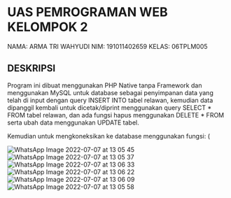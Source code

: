 # UAS PEMROGRAMAN WEB KELOMPOK 2
NAMA: ARMA TRI WAHYUDI
NIM: 191011402659
KELAS: 06TPLM005

## DESKRIPSI
Program ini dibuat menggunakan PHP Native tanpa Framework dan menggunakan MySQL untuk database sebagai penyimpanan data yang telah di input dengan query INSERT INTO tabel relawan,
kemudian data dipanggil kembali untuk dicetak/diprint menggunakan query SELECT * FROM tabel relawan, dan ada fungsi hapus menggunakan DELETE * FROM serta ubah data menggunakan UPDATE tabel.

Kemudian untuk mengkoneksikan ke database menggunakan fungsi:
(<?php
$servername = "localhost";
$database = "uas";
$username = "root";
$password = "";
$db = mysqli_connect($servername, $username, $password, $database);
if (!$db) {
    die("Koneksi Gagal: " . mysqli_connect_error());
}
echo "Koneksi Berhasil";
mysqli_close($db);
?>

![WhatsApp Image 2022-07-07 at 13 05 45](https://user-images.githubusercontent.com/96682868/177727625-f91f825b-f834-4cad-93ca-c7d62c555de6.jpeg)
![WhatsApp Image 2022-07-07 at 13 05 37](https://user-images.githubusercontent.com/96682868/177727634-bafc09d2-80df-445c-8150-b0e33c36388a.jpeg)
![WhatsApp Image 2022-07-07 at 13 06 33](https://user-images.githubusercontent.com/96682868/177727635-6353cfb3-c3e9-4583-8128-a457971376ff.jpeg)
![WhatsApp Image 2022-07-07 at 13 06 22](https://user-images.githubusercontent.com/96682868/177727639-54e7ff5b-d02a-403e-b999-874e906ac571.jpeg)
![WhatsApp Image 2022-07-07 at 13 06 09](https://user-images.githubusercontent.com/96682868/177727640-50c8786c-5652-4e50-988a-2d1381569b88.jpeg)
![WhatsApp Image 2022-07-07 at 13 05 58](https://user-images.githubusercontent.com/96682868/177727643-d320df5c-a0ef-4e5a-a965-ff33495f2748.jpeg)
